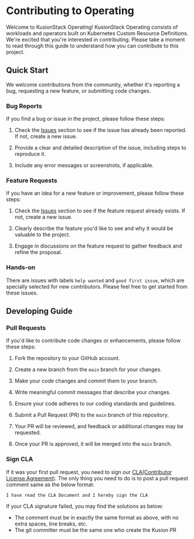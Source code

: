 # Contributing to Operating

Welcome to KusionStack Operating! KusionStack Operating consists of workloads and operators built on Kubernetes Custom Resource Definitions.
We're excited that you're interested in contributing. Please take a moment to read through this guide to understand how you can contribute to this project.

## Quick Start

We welcome contributions from the community, whether it's reporting a bug, requesting a new feature, or submitting code changes.

### Bug Reports

If you find a bug or issue in the project, please follow these steps:

1. Check the [Issues](https://github.com/KusionStack/operating/issues) section to see if the issue has already been reported. If not, create a new issue.

2. Provide a clear and detailed description of the issue, including steps to reproduce it.

3. Include any error messages or screenshots, if applicable.

### Feature Requests

If you have an idea for a new feature or improvement, please follow these steps:

1. Check the [Issues](https://github.com/KusionStack/operating/issues) section to see if the feature request already exists. If not, create a new issue.

2. Clearly describe the feature you'd like to see and why it would be valuable to the project.

3. Engage in discussions on the feature request to gather feedback and refine the proposal.

### Hands-on

There are issues with labels `help wanted` and `good first issue`, which are specially selected for new contributors. Please feel free to get started from these issues. 

## Developing Guide

### Pull Requests

If you'd like to contribute code changes or enhancements, please follow these steps:

1. Fork the repository to your GitHub account.

2. Create a new branch from the `main` branch for your changes.

3. Make your code changes and commit them to your branch.

4. Write meaningful commit messages that describe your changes.

5. Ensure your code adheres to our coding standards and guidelines.

6. Submit a Pull Request (PR) to the `main` branch of this repository.

7. Your PR will be reviewed, and feedback or additional changes may be requested.

8. Once your PR is approved, it will be merged into the `main` branch.

### Sign CLA

If it was your first pull request, you need to sign our [CLA(Contributor License Agreement)](https://github.com/KusionStack/.github/blob/main/CLA.md). The only thing you need to do is to post a pull request comment same as the below format:

`I have read the CLA Document and I hereby sign the CLA`

If your CLA signature failed, you may find the solutions as below:

* The comment must be in exactly the same format as above, with no extra spaces, line breaks, etc.
* The git committer must be the same one who create the Kusion PR


